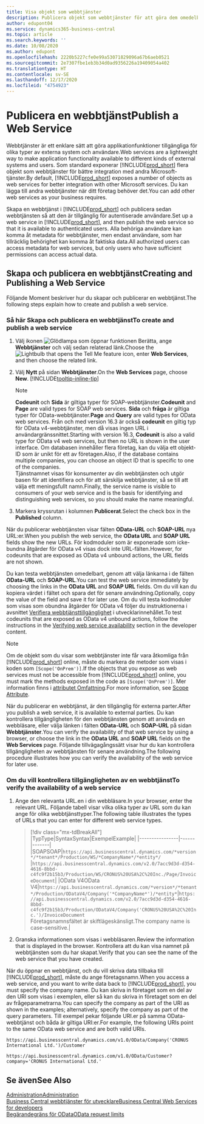 ```yaml
---
title: Visa objekt som webbtjänster
description: Publicera objekt som webbtjänster för att göra dem omedelbart tillgängliga för din Business Central-lösning.
author: edupont04
ms.service: dynamics365-business-central
ms.topic: article
ms.search.keywords: ''
ms.date: 10/08/2020
ms.author: edupont
ms.openlocfilehash: 2220b5227cfe0e99a53071829096a67b6aeb0521
ms.sourcegitcommit: 2e7307fbe1eb3b34d0ad9356226a19409054a402
ms.translationtype: HT
ms.contentlocale: sv-SE
ms.lasthandoff: 12/17/2020
ms.locfileid: "4754923"
---
```

# <a name="publish-a-web-service"></a><span data-ttu-id="2e7cf-103">Publicera en webbtjänst</span><span class="sxs-lookup"><span data-stu-id="2e7cf-103">Publish a Web Service</span></span>

<span data-ttu-id="2e7cf-104">Webbtjänster är ett enklare sätt att göra applikationfunktioner tillgängliga för olika typer av externa system och användare.</span><span class="sxs-lookup"><span data-stu-id="2e7cf-104">Web services are a lightweight way to make application functionality available to different kinds of external systems and users.</span></span> <span data-ttu-id="2e7cf-105">Som standard exponerar [!INCLUDE[prod_short](includes/prod_short.md)] flera objekt som webbtjänster för bättre integration med andra Microsoft-tjänster.</span><span class="sxs-lookup"><span data-stu-id="2e7cf-105">By default, [!INCLUDE[prod_short](includes/prod_short.md)] exposes a number of objects as web services for better integration with other Microsoft services.</span></span> <span data-ttu-id="2e7cf-106">Du kan lägga till andra webbtjänster när ditt företag behöver det.</span><span class="sxs-lookup"><span data-stu-id="2e7cf-106">You can add other web services as your business requires.</span></span>  

<span data-ttu-id="2e7cf-107">Skapa en webbtjänst i [!INCLUDE[prod_short](includes/prod_short.md)] och publicera sedan webbtjänsten så att den är tillgänglig för autentiserade användare.</span><span class="sxs-lookup"><span data-stu-id="2e7cf-107">Set up a web service in [!INCLUDE[prod_short](includes/prod_short.md)], and then publish the web service so that it is available to authenticated users.</span></span> <span data-ttu-id="2e7cf-108">Alla behöriga användare kan komma åt metadata för webbtjänster, men endast användare, som har tillräcklig behörighet kan komma åt faktiska data.</span><span class="sxs-lookup"><span data-stu-id="2e7cf-108">All authorized users can access metadata for web services, but only users who have sufficient permissions can access actual data.</span></span>  

## <a name="creating-and-publishing-a-web-service"></a><span data-ttu-id="2e7cf-109">Skapa och publicera en webbtjänst</span><span class="sxs-lookup"><span data-stu-id="2e7cf-109">Creating and Publishing a Web Service</span></span>

<span data-ttu-id="2e7cf-110">Följande Moment beskriver hur du skapar och publicerar en webbtjänst.</span><span class="sxs-lookup"><span data-stu-id="2e7cf-110">The following steps explain how to create and publish a web service.</span></span>  

### <a name="to-create-and-publish-a-web-service"></a><span data-ttu-id="2e7cf-111">Så här Skapa och publicera en webbtjänst</span><span class="sxs-lookup"><span data-stu-id="2e7cf-111">To create and publish a web service</span></span>  

1. <span data-ttu-id="2e7cf-112">Välj ikonen ![Glödlampa som öppnar funktionen Berätta](media/ui-search/search_small.png "Berätta vad du vill göra"), ange **Webbtjänster** och välj sedan relaterad länk.</span><span class="sxs-lookup"><span data-stu-id="2e7cf-112">Choose the ![Lightbulb that opens the Tell Me feature](media/ui-search/search_small.png "Tell me what you want to do") icon, enter **Web Services**, and then choose the related link.</span></span>  
2. <span data-ttu-id="2e7cf-113">Välj **Nytt** på sidan **Webbtjänster**.</span><span class="sxs-lookup"><span data-stu-id="2e7cf-113">On the **Web Services** page, choose **New**.</span></span> [!INCLUDE[tooltip-inline-tip](includes/tooltip-inline-tip_md.md)]  

    > [!NOTE]  
    > <span data-ttu-id="2e7cf-114">**Codeunit** och **Sida** är giltiga typer för SOAP-webbtjänster.</span><span class="sxs-lookup"><span data-stu-id="2e7cf-114">**Codeunit** and **Page** are valid types for SOAP web services.</span></span> <span data-ttu-id="2e7cf-115">**Sida** och **fråga** är giltiga typer för OData-webbtjänster.</span><span class="sxs-lookup"><span data-stu-id="2e7cf-115">**Page** and **Query** are valid types for OData web services.</span></span> <span data-ttu-id="2e7cf-116">Från och med version 16.3 är också **codeunit** en giltig typ för OData v4-webbtjänster, men då visas ingen URL i användargränssnittet.</span><span class="sxs-lookup"><span data-stu-id="2e7cf-116">Starting with version 16.3, **Codeunit** is also a valid type for OData v4 web services, but then no URL is shown in the user interface.</span></span> <span data-ttu-id="2e7cf-117">Om databasen innehåller flera företag, kan du välja ett objekt-ID som är unikt för ett av företagen.</span><span class="sxs-lookup"><span data-stu-id="2e7cf-117">Also, if the database contains multiple companies, you can choose an object ID that is specific to one of the companies.</span></span>  
    > <span data-ttu-id="2e7cf-118">Tjänstnamnet visas för konsumenter av din webbtjänsten och utgör basen för att identifiera och för att särskilja webbtjänster, så se till att välja ett meningsfullt namn.</span><span class="sxs-lookup"><span data-stu-id="2e7cf-118">Finally, the service name is visible to consumers of your web service and is the basis for identifying and distinguishing web services, so you should make the name meaningful.</span></span>

3. <span data-ttu-id="2e7cf-119">Markera kryssrutan i kolumnen **Publicerat**.</span><span class="sxs-lookup"><span data-stu-id="2e7cf-119">Select the check box in the **Published** column.</span></span>  

<span data-ttu-id="2e7cf-120">När du publicerar webbtjänsten visar fälten **OData-URL** och **SOAP-URL** nya URL:er.</span><span class="sxs-lookup"><span data-stu-id="2e7cf-120">When you publish the web service, the **OData URL** and **SOAP URL** fields show the new URLs.</span></span> <span data-ttu-id="2e7cf-121">För kodmoduler som är exponerade som icke-bundna åtgärder för OData v4 visas dock inte URL-fälten.</span><span class="sxs-lookup"><span data-stu-id="2e7cf-121">However, for codeunits that are exposed as OData v4 unbound actions, the URL fields are not shown.</span></span>  

<span data-ttu-id="2e7cf-122">Du kan testa webbtjänsten omedelbart, genom att välja länkarna i de fälten **OData-URL** och **SOAP-URL**.</span><span class="sxs-lookup"><span data-stu-id="2e7cf-122">You can test the web service immediately by choosing the links in the **OData URL** and **SOAP URL** fields.</span></span> <span data-ttu-id="2e7cf-123">Om du vill kan du kopiera värdet i fältet och spara det för senare användning.</span><span class="sxs-lookup"><span data-stu-id="2e7cf-123">Optionally, copy the value of the field and save it for later use.</span></span> <span data-ttu-id="2e7cf-124">Om du vill testa kodmoduler som visas som obundna åtgärder för OData v4 följer du instruktionerna i avsnittet [Verifiera webbtjänsttillgänglighet](/dynamics365/business-central/dev-itpro/developer/devenv-creating-and-interacting-with-odatav4-unbound-action#verifying-web-service-availability) i utvecklarinnehållet.</span><span class="sxs-lookup"><span data-stu-id="2e7cf-124">To test codeunits that are exposed as OData v4 unbound actions, follow the instructions in the [Verifying web service availability](/dynamics365/business-central/dev-itpro/developer/devenv-creating-and-interacting-with-odatav4-unbound-action#verifying-web-service-availability) section in the developer content.</span></span>

> [!NOTE]
> <span data-ttu-id="2e7cf-125">Om de objekt som du visar som webbtjänster inte får vara åtkomliga från [!INCLUDE[prod_short](includes/prod_short.md)] online, måste du markera de metoder som visas i koden som `[Scope('OnPrem')]`.</span><span class="sxs-lookup"><span data-stu-id="2e7cf-125">If the objects that you expose as web services must not be accessible from [!INCLUDE[prod_short](includes/prod_short.md)] online, you must mark the methods exposed in the code as `[Scope('OnPrem')]`.</span></span> <span data-ttu-id="2e7cf-126">Mer information finns i [attributet Omfattning](/dynamics365/business-central/dev-itpro/developer/methods/devenv-scope-attribute).</span><span class="sxs-lookup"><span data-stu-id="2e7cf-126">For more information, see [Scope Attribute](/dynamics365/business-central/dev-itpro/developer/methods/devenv-scope-attribute).</span></span>

<span data-ttu-id="2e7cf-127">När du publicerar en webbtjänst, är den tillgänglig för externa parter.</span><span class="sxs-lookup"><span data-stu-id="2e7cf-127">After you publish a web service, it is available to external parties.</span></span> <span data-ttu-id="2e7cf-128">Du kan kontrollera tillgängligheten för den webbtjänsten genom att använda en webbläsare, eller välja länken i fälten **OData-URL** och **SOAP-URL** på sidan **Webbtjänster**.</span><span class="sxs-lookup"><span data-stu-id="2e7cf-128">You can verify the availability of that web service by using a browser, or choose the link in the **OData URL** and **SOAP URL** fields on the **Web Services** page.</span></span> <span data-ttu-id="2e7cf-129">Följande tillvägagångssätt visar hur du kan kontrollera tillgängligheten av webbtjänsten för senare användning.</span><span class="sxs-lookup"><span data-stu-id="2e7cf-129">The following procedure illustrates how you can verify the availability of the web service for later use.</span></span>  

### <a name="to-verify-the-availability-of-a-web-service"></a><span data-ttu-id="2e7cf-130">Om du vill kontrollera tillgängligheten av en webbtjänst</span><span class="sxs-lookup"><span data-stu-id="2e7cf-130">To verify the availability of a web service</span></span>  

1. <span data-ttu-id="2e7cf-131">Ange den relevanta URL.en i din webbläsare.</span><span class="sxs-lookup"><span data-stu-id="2e7cf-131">In your browser, enter the relevant URL.</span></span> <span data-ttu-id="2e7cf-132">Följande tabell visar vilka olika typer av URL som du kan ange för olika webbtjänsttyper.</span><span class="sxs-lookup"><span data-stu-id="2e7cf-132">The following table illustrates the types of URLs that you can enter for different web service types.</span></span>  

    > [!div class="mx-tdBreakAll"]
    > |<span data-ttu-id="2e7cf-133">Typ</span><span class="sxs-lookup"><span data-stu-id="2e7cf-133">Type</span></span>|<span data-ttu-id="2e7cf-134">Syntax</span><span class="sxs-lookup"><span data-stu-id="2e7cf-134">Syntax</span></span>|<span data-ttu-id="2e7cf-135">Exempel</span><span class="sxs-lookup"><span data-stu-id="2e7cf-135">Example</span></span>|
    > |----------------|------|-------|
    > |<span data-ttu-id="2e7cf-136">SOAP</span><span class="sxs-lookup"><span data-stu-id="2e7cf-136">SOAP</span></span>|`https://api.businesscentral.dynamics.com/*version*/*tenant*/Production/WS/*CompanyName*/*entity*/` |`https://api.businesscentral.dynamics.com/v2.0/7acc9d3d-d354-4616-8bbd-c4fc9f2b15b3/Production/WS/CRONUS%20USA%2C%20Inc./Page/InvoiceDocument`|
    > |<span data-ttu-id="2e7cf-137">OData V4</span><span class="sxs-lookup"><span data-stu-id="2e7cf-137">OData V4</span></span>|`https://api.businesscentral.dynamics.com/*version*/*tenant*/Production/ODataV4/Company('*CompanyName*')/*entity*`|`https://api.businesscentral.dynamics.com/v2.0/7acc9d3d-d354-4616-8bbd-c4fc9f2b15b3/Production/ODataV4/Company('CRONUS%20USA%2C%20Inc.')/InvoiceDocument`<br/>    <span data-ttu-id="2e7cf-138">Företagsnamnsfältet är skiftlägeskänsligt.</span><span class="sxs-lookup"><span data-stu-id="2e7cf-138">The company name is case-sensitive.</span></span>|

2. <span data-ttu-id="2e7cf-139">Granska informationen som visas i webbläsaren.</span><span class="sxs-lookup"><span data-stu-id="2e7cf-139">Review the information that is displayed in the browser.</span></span> <span data-ttu-id="2e7cf-140">Kontrollera att du kan visa namnet på webbtjänsten som du har skapat.</span><span class="sxs-lookup"><span data-stu-id="2e7cf-140">Verify that you can see the name of the web service that you have created.</span></span>  

<span data-ttu-id="2e7cf-141">När du öppnar en webbtjänst, och du vill skriva data tillbaka till [!INCLUDE[prod_short](includes/prod_short.md)], måste du ange företagsnamn.</span><span class="sxs-lookup"><span data-stu-id="2e7cf-141">When you access a web service, and you want to write data back to [!INCLUDE[prod_short](includes/prod_short.md)], you must specify the company name.</span></span> <span data-ttu-id="2e7cf-142">Du kan skriva in företaget som en del av den URI som visas i exemplen, eller så kan du skriva in företaget som en del av frågeparametrarna.</span><span class="sxs-lookup"><span data-stu-id="2e7cf-142">You can specify the company as part of the URI as shown in the examples; alternatively, specify the company as part of the query parameters.</span></span> <span data-ttu-id="2e7cf-143">Till exempel pekar följande URI.er på samma OData-webbtjänst och båda är giltiga URI:er.</span><span class="sxs-lookup"><span data-stu-id="2e7cf-143">For example, the following URIs point to the same OData web service and are both valid URIs.</span></span>  

```
https://api.businesscentral.dynamics.com/v1.0/OData/Company('CRONUS International Ltd.')/Customer  
```

```
https://api.businesscentral.dynamics.com/v1.0/OData/Customer?company='CRONUS International Ltd.'  
```

## <a name="see-also"></a><span data-ttu-id="2e7cf-144">Se även</span><span class="sxs-lookup"><span data-stu-id="2e7cf-144">See Also</span></span>

[<span data-ttu-id="2e7cf-145">Administration</span><span class="sxs-lookup"><span data-stu-id="2e7cf-145">Administration</span></span>](admin-setup-and-administration.md)  
[<span data-ttu-id="2e7cf-146">Business Central webbtjänster för utvecklare</span><span class="sxs-lookup"><span data-stu-id="2e7cf-146">Business Central Web Services for developers</span></span>](/dynamics365/business-central/dev-itpro/webservices/web-services)  
[<span data-ttu-id="2e7cf-147">Begärandegräns för OData</span><span class="sxs-lookup"><span data-stu-id="2e7cf-147">OData request limits</span></span>](/dynamics365/business-central/dev-itpro/administration/operational-limits-online#ODataServices)  
